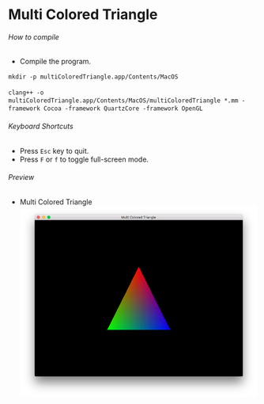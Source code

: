 # Multi Colored Triangle

###### How to compile

-   Compile the program.

```
mkdir -p multiColoredTriangle.app/Contents/MacOS

clang++ -o multiColoredTriangle.app/Contents/MacOS/multiColoredTriangle *.mm -framework Cocoa -framework QuartzCore -framework OpenGL
```

###### Keyboard Shortcuts

-   Press `Esc` key to quit.
-   Press `F` or `f` to toggle full-screen mode.

###### Preview

-   Multi Colored Triangle
    ![multiColoredTriangle][multi-colored-triangle-image]

[//]: # "Image declaration"
[multi-colored-triangle-image]: ./preview/multiColoredTriangle.png "Multi Colored Triangle"
